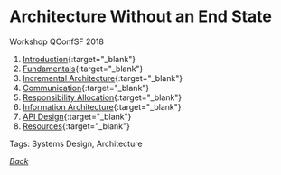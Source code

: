# Architecture Without an End State

Workshop QConfSF 2018

1. [Introduction](../../docs/architecture-without-an-end-state/10-introduction.pdf){:target="_blank"}
1. [Fundamentals](../../docs/architecture-without-an-end-state/20-fundamentals.pdf){:target="_blank"}
1. [Incremental Architecture](../../docs/architecture-without-an-end-state/30-incremental-architecture.pdf){:target="_blank"}
1. [Communication](../docs/architecture-without-an-end-state/35-communication.pdf){:target="_blank"}
1. [Responsibility Allocation](../../docs/architecture-without-an-end-state/40-responsibility-allocation.pdf){:target="_blank"}
1. [Information Architecture](../../docs/architecture-without-an-end-state/50-information-architecture.pdf){:target="_blank"}
1. [API Design](../../docs/architecture-without-an-end-state/60-api-design.pdf){:target="_blank"}
1. [Resources](../../docs/architecture-without-an-end-state/99-resources.pdf){:target="_blank"}

Tags: Systems Design, Architecture

[_Back_](../)
